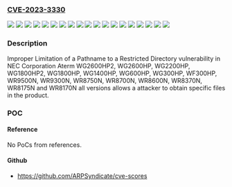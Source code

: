 ### [CVE-2023-3330](https://cve.mitre.org/cgi-bin/cvename.cgi?name=CVE-2023-3330)
![](https://img.shields.io/static/v1?label=Product&message=Aterm%20WF300HP&color=blue)
![](https://img.shields.io/static/v1?label=Product&message=Aterm%20WG1400HP&color=blue)
![](https://img.shields.io/static/v1?label=Product&message=Aterm%20WG1800HP&color=blue)
![](https://img.shields.io/static/v1?label=Product&message=Aterm%20WG1800HP2&color=blue)
![](https://img.shields.io/static/v1?label=Product&message=Aterm%20WG2200HP&color=blue)
![](https://img.shields.io/static/v1?label=Product&message=Aterm%20WG2600HP&color=blue)
![](https://img.shields.io/static/v1?label=Product&message=Aterm%20WG2600HP2&color=blue)
![](https://img.shields.io/static/v1?label=Product&message=Aterm%20WG300HP&color=blue)
![](https://img.shields.io/static/v1?label=Product&message=Aterm%20WG600HP&color=blue)
![](https://img.shields.io/static/v1?label=Product&message=Aterm%20WR8170N&color=blue)
![](https://img.shields.io/static/v1?label=Product&message=Aterm%20WR8175N&color=blue)
![](https://img.shields.io/static/v1?label=Product&message=Aterm%20WR8370N&color=blue)
![](https://img.shields.io/static/v1?label=Product&message=Aterm%20WR8600N&color=blue)
![](https://img.shields.io/static/v1?label=Product&message=Aterm%20WR8700N&color=blue)
![](https://img.shields.io/static/v1?label=Product&message=Aterm%20WR8750N&color=blue)
![](https://img.shields.io/static/v1?label=Product&message=Aterm%20WR9300N&color=blue)
![](https://img.shields.io/static/v1?label=Product&message=Aterm%20WR9500N&color=blue)
![](https://img.shields.io/static/v1?label=Version&message=%3D%20all%20versions%20&color=brighgreen)
![](https://img.shields.io/static/v1?label=Vulnerability&message=CWE-22%3A%20Improper%20Limitation%20of%20a%20Pathname%20to%20a%20Restricted%20Directory&color=brighgreen)

### Description

Improper Limitation of a Pathname to a Restricted Directory vulnerability in NEC Corporation Aterm WG2600HP2, WG2600HP, WG2200HP, WG1800HP2, WG1800HP, WG1400HP, WG600HP, WG300HP, WF300HP, WR9500N, WR9300N, WR8750N, WR8700N, WR8600N, WR8370N, WR8175N and WR8170N all versions allows a attacker to obtain specific files in the product.

### POC

#### Reference
No PoCs from references.

#### Github
- https://github.com/ARPSyndicate/cve-scores


